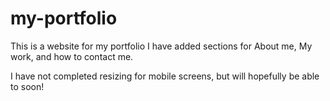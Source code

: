 # my-portfolio
This is a website for my portfolio
I have added sections for About me, My work, and how to contact me.

I have not completed resizing for mobile screens, but will hopefully be able to soon!